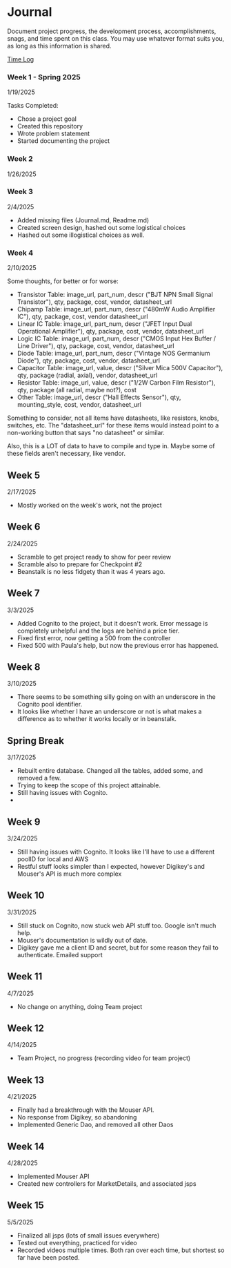 # Journal

Document project progress, the development process, accomplishments, snags, and time spent on this class. You may use whatever format suits you, as long as this information is shared.

[Time Log](TimeLog.md)

### Week 1 - Spring 2025
1/19/2025

Tasks Completed:
* Chose a project goal
* Created this repository
* Wrote problem statement
* Started documenting the project

### Week 2 
1/26/2025

### Week 3
2/4/2025

* Added missing files (Journal.md, Readme.md)
* Created screen design, hashed out some logistical choices
* Hashed out some illogistical choices as well.

### Week 4
2/10/2025

Some thoughts, for better or for worse:
* Transistor Table: image_url, part_num, descr ("BJT NPN Small Signal Transistor"), qty, package, cost, vendor, datasheet_url
* Chipamp Table: image_url, part_num, descr ("480mW Audio Amplifier IC"), qty, package, cost, vendor datasheet_url
* Linear IC Table: image_url, part_num, descr ("JFET Input Dual Operational Amplifier"), qty, package, cost, vendor, datasheet_url
* Logic IC Table: image_url, part_num, descr ("CMOS Input Hex Buffer / Line Driver"), qty, package, cost, vendor, datasheet_url
* Diode Table: image_url, part_num, descr ("Vintage NOS Germanium Diode"), qty, package, cost, vendor, datasheet_url
* Capacitor Table: image_url, value, descr ("Silver Mica 500V Capacitor"), qty, package (radial, axial), vendor, datasheet_url
* Resistor Table: image_url, value, descr ("1/2W Carbon Film Resistor"), qty, package (all radial, maybe not?), cost
* Other Table: image_url, descr ("Hall Effects Sensor"), qty, mounting_style, cost, vendor, datasheet_url

Something to consider, not all items have datasheets, like resistors, knobs, switches, etc.  The "datasheet_url" for these items
  would instead point to a non-working button that says "no datasheet" or similar.

Also, this is a LOT of data to have to compile and type in.  Maybe some of these fields aren't necessary, like vendor.

## Week 5
2/17/2025

* Mostly worked on the week's work, not the project

## Week 6
2/24/2025

* Scramble to get project ready to show for peer review
* Scramble also to prepare for Checkpoint #2
* Beanstalk is no less fidgety than it was 4 years ago.

## Week 7
3/3/2025

* Added Cognito to the project, but it doesn't work. Error message is completely unhelpful and the logs are behind a price tier.
* Fixed first error, now getting a 500 from the controller
* Fixed 500 with Paula's help, but now the previous error has happened.

## Week 8
3/10/2025

* There seems to be something silly going on with an underscore in the Cognito pool identifier.
* It looks like whether I have an underscore or not is what makes a difference as to whether it works locally or in beanstalk.


## Spring Break
3/17/2025

* Rebuilt entire database.  Changed all the tables, added some, and removed a few.
* Trying to keep the scope of this project attainable.
* Still having issues with Cognito.
* 
## Week 9
3/24/2025

* Still having issues with Cognito.  It looks like I'll have to use a different poolID for local and AWS
* Restful stuff looks simpler than I expected, however Digikey's and Mouser's API is much more complex

## Week 10
3/31/2025

* Still stuck on Cognito, now stuck web API stuff too.  Google isn't much help.
* Mouser's documentation is wildly out of date.
* Digikey gave me a client ID and secret, but for some reason they fail to authenticate.  Emailed support

## Week 11
4/7/2025

* No change on anything, doing Team project

## Week 12 
4/14/2025

* Team Project, no progress (recording video for team project)

## Week 13
4/21/2025

* Finally had a breakthrough with the Mouser API.
* No response from Digikey, so abandoning
* Implemented Generic Dao, and removed all other Daos

## Week 14
4/28/2025

* Implemented Mouser API
* Created new controllers for <part>MarketDetails, and associated jsps

## Week 15
5/5/2025

* Finalized all jsps (lots of small issues everywhere)
* Tested out everything, practiced for video
* Recorded videos multiple times.  Both ran over each time, but shortest so far have been posted.
